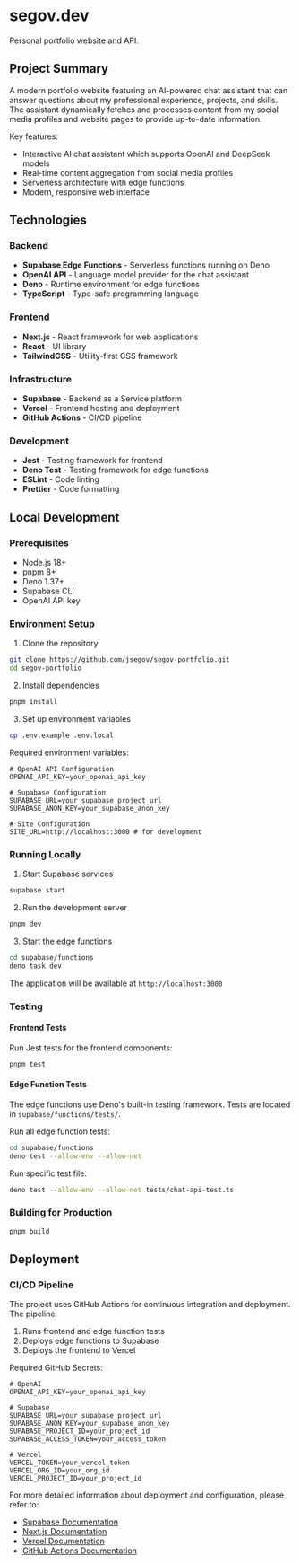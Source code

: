 # segov.dev

Personal portfolio website and API.

## Project Summary

A modern portfolio website featuring an AI-powered chat assistant that can answer questions about my professional experience, projects, and skills. The assistant dynamically fetches and processes content from my social media profiles and website pages to provide up-to-date information.

Key features:
- Interactive AI chat assistant which supports OpenAI and DeepSeek models
- Real-time content aggregation from social media profiles
- Serverless architecture with edge functions
- Modern, responsive web interface

## Technologies

### Backend
- **Supabase Edge Functions** - Serverless functions running on Deno
- **OpenAI API** - Language model provider for the chat assistant
- **Deno** - Runtime environment for edge functions
- **TypeScript** - Type-safe programming language

### Frontend
- **Next.js** - React framework for web applications
- **React** - UI library
- **TailwindCSS** - Utility-first CSS framework

### Infrastructure
- **Supabase** - Backend as a Service platform
- **Vercel** - Frontend hosting and deployment
- **GitHub Actions** - CI/CD pipeline

### Development
- **Jest** - Testing framework for frontend
- **Deno Test** - Testing framework for edge functions
- **ESLint** - Code linting
- **Prettier** - Code formatting

## Local Development

### Prerequisites
- Node.js 18+
- pnpm 8+
- Deno 1.37+
- Supabase CLI
- OpenAI API key

### Environment Setup
1. Clone the repository
```bash
git clone https://github.com/jsegov/segov-portfolio.git
cd segov-portfolio
```

2. Install dependencies
```bash
pnpm install
```

3. Set up environment variables
```bash
cp .env.example .env.local
```

Required environment variables:
```env
# OpenAI API Configuration
OPENAI_API_KEY=your_openai_api_key

# Supabase Configuration
SUPABASE_URL=your_supabase_project_url
SUPABASE_ANON_KEY=your_supabase_anon_key

# Site Configuration
SITE_URL=http://localhost:3000 # for development
```

### Running Locally
1. Start Supabase services
```bash
supabase start
```

2. Run the development server
```bash
pnpm dev
```

3. Start the edge functions
```bash
cd supabase/functions
deno task dev
```

The application will be available at `http://localhost:3000`

### Testing

#### Frontend Tests
Run Jest tests for the frontend components:
```bash
pnpm test
```

#### Edge Function Tests
The edge functions use Deno's built-in testing framework. Tests are located in `supabase/functions/tests/`.

Run all edge function tests:
```bash
cd supabase/functions
deno test --allow-env --allow-net
```

Run specific test file:
```bash
deno test --allow-env --allow-net tests/chat-api-test.ts
```

### Building for Production
```bash
pnpm build
```

## Deployment

### CI/CD Pipeline

The project uses GitHub Actions for continuous integration and deployment. The pipeline:
1. Runs frontend and edge function tests
2. Deploys edge functions to Supabase
3. Deploys the frontend to Vercel

Required GitHub Secrets:
```env
# OpenAI
OPENAI_API_KEY=your_openai_api_key

# Supabase
SUPABASE_URL=your_supabase_project_url
SUPABASE_ANON_KEY=your_supabase_anon_key
SUPABASE_PROJECT_ID=your_project_id
SUPABASE_ACCESS_TOKEN=your_access_token

# Vercel
VERCEL_TOKEN=your_vercel_token
VERCEL_ORG_ID=your_org_id
VERCEL_PROJECT_ID=your_project_id
```

For more detailed information about deployment and configuration, please refer to:
- [Supabase Documentation](https://supabase.com/docs)
- [Next.js Documentation](https://nextjs.org/docs)
- [Vercel Documentation](https://vercel.com/docs)
- [GitHub Actions Documentation](https://docs.github.com/en/actions)
